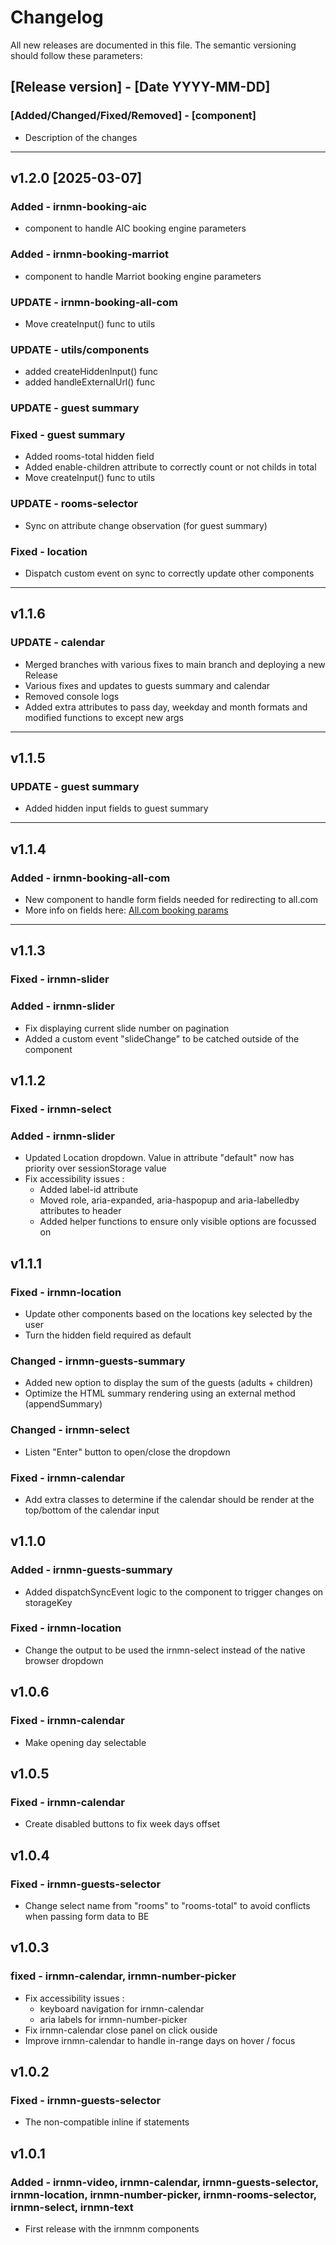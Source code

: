# Changelog

All new releases are documented in this file. The semantic versioning should follow these parameters:

## [Release version] - [Date YYYY-MM-DD]
### [Added/Changed/Fixed/Removed] - [component]
- Description of the changes

------
## v1.2.0 [2025-03-07]
### Added - irnmn-booking-aic
- component to handle AIC booking engine parameters
### Added - irnmn-booking-marriot
- component to handle Marriot booking engine parameters
### UPDATE - irnmn-booking-all-com
- Move createInput() func to utils
### UPDATE - utils/components
- added createHiddenInput() func
- added handleExternalUrl() func
### UPDATE - guest summary
### Fixed - guest summary
- Added rooms-total hidden field
- Added enable-children attribute to correctly count or not childs in total
- Move createInput() func to utils
### UPDATE - rooms-selector
- Sync on attribute change observation (for guest summary)
### Fixed - location
- Dispatch custom event on sync to correctly update other components

------
## v1.1.6
### UPDATE - calendar
- Merged branches with various fixes to main branch and deploying a new Release
- Various fixes and updates to guests summary and calendar
- Removed console logs
- Added extra attributes to pass day, weekday and month formats and modified functions to except new args

------
## v1.1.5
### UPDATE - guest summary
- Added hidden input fields to guest summary

------
## v1.1.4
### Added - irnmn-booking-all-com
- New component to handle form fields needed for redirecting to all.com
- More info on fields here: [All.com booking params](https://ennismore.atlassian.net/wiki/spaces/EW/pages/4037246977/All.com+-+booking+platform+parameters)

------
## v1.1.3
### Fixed - irnmn-slider
### Added - irnmn-slider
- Fix displaying current slide number on pagination
- Added a custom event "slideChange" to be catched outside of the component

## v1.1.2
### Fixed - irnmn-select
### Added - irnmn-slider
- Updated Location dropdown. Value in attribute "default" now has priority over sessionStorage value
- Fix accessibility issues :
  - Added label-id attribute
  - Moved role, aria-expanded, aria-haspopup and aria-labelledby attributes to header
  - Added helper functions to ensure only visible options are focussed on

## v1.1.1
### Fixed - irnmn-location
- Update other components based on the locations key selected by the user
- Turn the hidden field required as default

### Changed - irnmn-guests-summary
- Added new option to display the sum of the guests (adults + children)
- Optimize the HTML summary rendering using an external method (appendSummary)

### Changed - irnmn-select
- Listen "Enter" button to open/close the dropdown

### Fixed - irnmn-calendar
- Add extra classes to determine if the calendar should be render at the top/bottom of the calendar input

## v1.1.0
### Added - irnmn-guests-summary
- Added dispatchSyncEvent logic to the component to trigger changes on storageKey

### Fixed - irnmn-location
- Change the output to be used the irnmn-select instead of the native browser dropdown

## v1.0.6
### Fixed - irnmn-calendar
- Make opening day selectable

## v1.0.5
### Fixed - irnmn-calendar
- Create disabled buttons to fix week days offset

## v1.0.4
### Fixed - irnmn-guests-selector
- Change select name from "rooms" to "rooms-total" to avoid conflicts when passing form data to BE

## v1.0.3
### fixed - irnmn-calendar, irnmn-number-picker
- Fix accessibility issues :
  - keyboard navigation for irnmn-calendar
  - aria labels for irnmn-number-picker
- Fix irnmn-calendar close panel on click ouside
- Improve irnmn-calendar to handle in-range days on hover / focus

## v1.0.2
### Fixed - irnmn-guests-selector
- The non-compatible inline if statements

## v1.0.1
### Added - irnmn-video, irnmn-calendar, irnmn-guests-selector, irnmn-location, irnmn-number-picker, irnmn-rooms-selector, irnmn-select, irnmn-text
- First release with the irnmnm components
